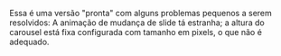 Essa é uma versão "pronta" com alguns problemas pequenos a serem resolvidos: A animação de mudança de slide tá estranha; a altura do carousel está fixa configurada com tamanho em pixels, o que não é adequado.